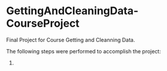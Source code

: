 # GettingAndCleaningData-CourseProject
Final Project for Course Getting and Cleanning Data.

The following steps were performed to accomplish the project:

1.


